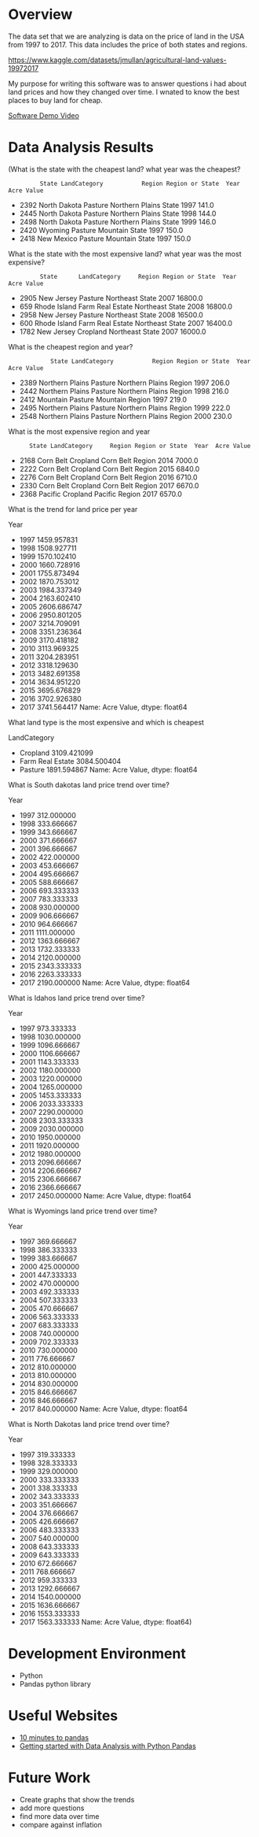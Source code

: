 # Overview

The data set that we are analyzing is data on the price of land in the USA from 1997 to 2017. This data includes the price of both states and regions.

https://www.kaggle.com/datasets/jmullan/agricultural-land-values-19972017


My purpose for writing this software was to answer questions i had about land prices and how they changed over time. I wnated to know the best places to buy land for cheap. 


[Software Demo Video](https://youtu.be/i2dV1DdB-3I)

# Data Analysis Results

(What is the state with the cheapest land? what year was the cheapest?

             State LandCategory           Region Region or State  Year  Acre Value
- 2392  North Dakota      Pasture  Northern Plains           State  1997       141.0
- 2445  North Dakota      Pasture  Northern Plains           State  1998       144.0
- 2498  North Dakota      Pasture  Northern Plains           State  1999       146.0
- 2420       Wyoming      Pasture         Mountain           State  1997       150.0
- 2418    New Mexico      Pasture         Mountain           State  1997       150.0

What is the state with the most expensive land? what year was the most expensive?

             State      LandCategory     Region Region or State  Year  Acre Value
- 2905    New Jersey           Pasture  Northeast           State  2007     16800.0
- 659   Rhode Island  Farm Real Estate  Northeast           State  2008     16800.0
- 2958    New Jersey           Pasture  Northeast           State  2008     16500.0
- 600   Rhode Island  Farm Real Estate  Northeast           State  2007     16400.0
- 1782    New Jersey          Cropland  Northeast           State  2007     16000.0

What is the cheapest region and year?

                State LandCategory           Region Region or State  Year  Acre Value
- 2389  Northern Plains      Pasture  Northern Plains          Region  1997       206.0
- 2442  Northern Plains      Pasture  Northern Plains          Region  1998       216.0
- 2412         Mountain      Pasture         Mountain          Region  1997       219.0
- 2495  Northern Plains      Pasture  Northern Plains          Region  1999       222.0
- 2548  Northern Plains      Pasture  Northern Plains          Region  2000       230.0

What is the most expensive region and year

          State LandCategory     Region Region or State  Year  Acre Value
- 2168  Corn Belt     Cropland  Corn Belt          Region  2014      7000.0
- 2222  Corn Belt     Cropland  Corn Belt          Region  2015      6840.0
- 2276  Corn Belt     Cropland  Corn Belt          Region  2016      6710.0
- 2330  Corn Belt     Cropland  Corn Belt          Region  2017      6670.0
- 2368    Pacific     Cropland    Pacific          Region  2017      6570.0

What is the trend for land price per year

Year
- 1997    1459.957831
- 1998    1508.927711
- 1999    1570.102410
- 2000    1660.728916
- 2001    1755.873494
- 2002    1870.753012
- 2003    1984.337349
- 2004    2163.602410
- 2005    2606.686747
- 2006    2950.801205
- 2007    3214.709091
- 2008    3351.236364
- 2009    3170.418182
- 2010    3113.969325
- 2011    3204.283951
- 2012    3318.129630
- 2013    3482.691358
- 2014    3634.951220
- 2015    3695.676829
- 2016    3702.926380
- 2017    3741.564417
Name: Acre Value, dtype: float64

What land type is the most expensive and which is cheapest

LandCategory
- Cropland            3109.421099
- Farm Real Estate    3084.500404
- Pasture             1891.594867
Name: Acre Value, dtype: float64

What is South dakotas land price trend over time?

Year
- 1997     312.000000
- 1998     333.666667
- 1999     343.666667
- 2000     371.666667
- 2001     396.666667
- 2002     422.000000
- 2003     453.666667
- 2004     495.666667
- 2005     588.666667
- 2006     693.333333
- 2007     783.333333
- 2008     930.000000
- 2009     906.666667
- 2010     964.666667
- 2011    1111.000000
- 2012    1363.666667
- 2013    1732.333333
- 2014    2120.000000
- 2015    2343.333333
- 2016    2263.333333
- 2017    2190.000000
Name: Acre Value, dtype: float64

What is Idahos land price trend over time?

Year
- 1997     973.333333
- 1998    1030.000000
- 1999    1096.666667
- 2000    1106.666667
- 2001    1143.333333
- 2002    1180.000000
- 2003    1220.000000
- 2004    1265.000000
- 2005    1453.333333
- 2006    2033.333333
- 2007    2290.000000
- 2008    2303.333333
- 2009    2030.000000
- 2010    1950.000000
- 2011    1920.000000
- 2012    1980.000000
- 2013    2096.666667
- 2014    2206.666667
- 2015    2306.666667
- 2016    2366.666667
- 2017    2450.000000
Name: Acre Value, dtype: float64

What is Wyomings land price trend over time?

Year
- 1997    369.666667
- 1998    386.333333
- 1999    383.666667
- 2000    425.000000
- 2001    447.333333
- 2002    470.000000
- 2003    492.333333
- 2004    507.333333
- 2005    470.666667
- 2006    563.333333
- 2007    683.333333
- 2008    740.000000
- 2009    702.333333
- 2010    730.000000
- 2011    776.666667
- 2012    810.000000
- 2013    810.000000
- 2014    830.000000
- 2015    846.666667
- 2016    846.666667
- 2017    840.000000
Name: Acre Value, dtype: float64

What is North Dakotas land price trend over time?

Year
- 1997     319.333333
- 1998     328.333333
- 1999     329.000000
- 2000     333.333333
- 2001     338.333333
- 2002     343.333333
- 2003     351.666667
- 2004     376.666667
- 2005     426.666667
- 2006     483.333333
- 2007     540.000000
- 2008     643.333333
- 2009     643.333333
- 2010     672.666667
- 2011     768.666667
- 2012     959.333333
- 2013    1292.666667
- 2014    1540.000000
- 2015    1636.666667
- 2016    1553.333333
- 2017    1563.333333
Name: Acre Value, dtype: float64)

# Development Environment

- Python
- Pandas python library

# Useful Websites

* [10 minutes to pandas](https://pandas.pydata.org/docs/user_guide/10min.html#min) 
* [Getting started with Data Analysis with Python Pandas](https://towardsdatascience.com/getting-started-to-data-analysis-with-python-pandas-with-titanic-dataset-a195ab043c77)

# Future Work

* Create graphs that show the trends 
* add more questions
* find more data over time
* compare against inflation